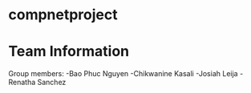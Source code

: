 # compnetproject

# Team Information
  Group members:
  -Bao Phuc Nguyen
  -Chikwanine Kasali
  -Josiah Leija
  -Renatha Sanchez
  
